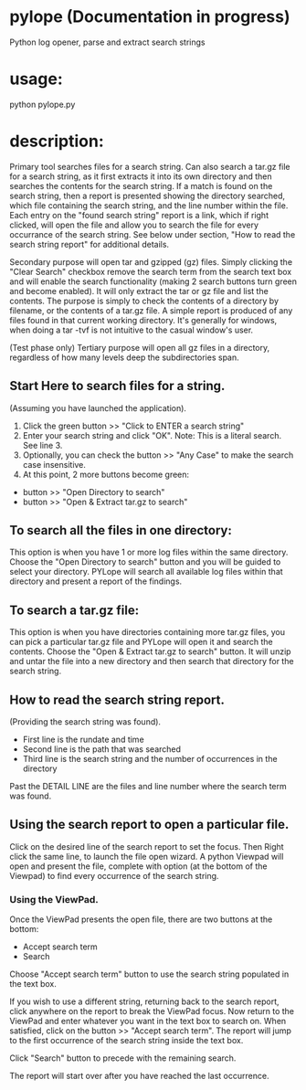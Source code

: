 # pylope (Documentation in progress)
Python log opener, parse and extract search strings

# usage: 
python pylope.py

# description: 
Primary tool searches files for a search string. Can also search a tar.gz file for a search string, as it first extracts it into its own directory and then searches the contents for the search string. If a match is found on the search string, then a report is presented showing the directory searched, which file containing the search string, and the line number within the file. Each entry on the "found search string" report is a link, which if right clicked, will open the file and allow you to search the file for every occurrance of the search string. See below under section, "How to read the search string report" for additional details.

Secondary purpose will open tar and gzipped (gz) files. Simply clicking the "Clear Search" checkbox remove the search term from the search text box and will enable the search functionality (making 2 search buttons turn green and become enabled). It will only extract the tar or gz file and list the contents. The purpose is simply to check the contents of a directory by filename, or the contents of a tar.gz file. A simple report is produced of any files found in that current working directory. It's generally for windows, when doing a tar -tvf is not intuitive to the casual window's user.

(Test phase only) Tertiary purpose will open all gz files in a directory, regardless of how many levels deep the subdirectories span.

## Start Here to search files for a string.
(Assuming you have launched the application).
1. Click the green button >> "Click to ENTER a search string"
2. Enter your search string and click "OK". Note: This is a literal search. See line 3.
3. Optionally, you can check the button >> "Any Case" to make the search case insensitive.
4. At this point, 2 more buttons become green:
<ul>
<li>button >> "Open Directory to search"</li>
<li>button >> "Open & Extract tar.gz to search"</li>
</ul>

## To search all the files in one directory:
This option is when you have 1 or more log files within the same directory. Choose the "Open Directory to search" button and you will be guided to select your directory. PYLope will search all available log files within that directory and present a report of the findings.

## To search a tar.gz file:
This option is when you have directories containing more tar.gz files, you can pick a particular tar.gz file and PYLope will open it and search the contents. Choose the "Open & Extract tar.gz to search" button. It will unzip and untar the file into a new directory and then search that directory for the search string.

## How to read the search string report.
(Providing the search string was found).
<ul>
<li>First line is the rundate and time</li>
<li>Second line is the path that was searched</li>
<li>Third line is the search string and the number of occurrences in the directory</li>
</ul>

Past the DETAIL LINE are the files and line number where the search term was found.

## Using the search report to open a particular file.
Click on the desired line of the search report to set the focus. Then Right click the same line, to launch the file open wizard. A python Viewpad will open and present the file, complete with option (at the bottom of the Viewpad) to find every occurrence of the search string.

### Using the ViewPad.
Once the ViewPad presents the open file, there are two buttons at the bottom:
<ul>
<li>Accept search term</li>
<li>Search</li>
</ul>
<p>Choose "Accept search term" button to use the search string populated in the text box.</p>
If you wish to use a different string, returning back to the search report, click anywhere on the report to break the ViewPad focus. Now return to the ViewPad and enter whatever you want in the text box to search on. When satisfied, click on the button >> "Accept search term". The report will jump to the first occurrence of the search string inside the text box.
<p></p>
<p>Click "Search" button to precede with the remaining search.</p>
The report will start over after you have reached the last occurrence.
